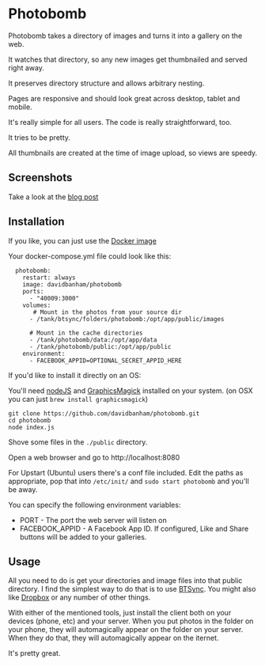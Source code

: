 # Photobomb

Photobomb takes a directory of images and turns it into a gallery on the web.

It watches that directory, so any new images get thumbnailed and served right away.

It preserves directory structure and allows arbitrary nesting.

Pages are responsive and should look great across desktop, tablet and mobile.

It's really simple for all users. The code is really straightforward, too.

It tries to be pretty.

All thumbnails are created at the time of image upload, so views are speedy.

## Screenshots

Take a look at the [blog post](https://blog.davidbanham.com/articles/photobomb/)

## Installation

If you like, you can just use the [Docker image](https://hub.docker.com/r/davidbanham/photobomb)

Your docker-compose.yml file could look like this:

```
  photobomb:
    restart: always
    image: davidbanham/photobomb
    ports:
      - "40009:3000"
    volumes:
       # Mount in the photos from your source dir
      - /tank/btsync/folders/photobomb:/opt/app/public/images
      
      # Mount in the cache directories
      - /tank/photobomb/data:/opt/app/data
      - /tank/photobomb/public:/opt/app/public
    environment:
      - FACEBOOK_APPID=OPTIONAL_SECRET_APPID_HERE
```

If you'd like to install it directly on an OS:

You'll need [nodeJS](https://nodejs.org/) and [GraphicsMagick](http://www.graphicsmagick.org/README.html) installed on your system. (on OSX you can just `brew install graphicsmagick`)

```
git clone https://github.com/davidbanham/photobomb.git
cd photobomb
node index.js
```

Shove some files in the `./public` directory.

Open a web browser and go to http://localhost:8080

For Upstart (Ubuntu) users there's a conf file included. Edit the paths as appropriate, pop that into `/etc/init/` and `sudo start photobomb` and you'll be away.

You can specify the following environment variables:

* PORT - The port the web server will listen on
* FACEBOOK_APPID - A Facebook App ID. If configured, Like and Share buttons will be added to your galleries.

## Usage

All you need to do is get your directories and image files into that public directory. I find the simplest way to do that is to use [BTSync](http://www.getsync.com/). You might also like [Dropbox](https://www.dropbox.com) or any number of other things.

With either of the mentioned tools, just install the client both on your devices (phone, etc) and your server.
When you put photos in the folder on your phone, they will automagically appear on the folder on your server.
When they do that, they will automagically appear on the iternet.

It's pretty great.
